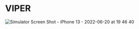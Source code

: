 # VIPER
![Simulator Screen Shot - iPhone 13 - 2022-06-20 at 19 46 40](https://user-images.githubusercontent.com/96768526/174658029-e6135dfc-ddac-4589-8416-5e8274902197.png)
